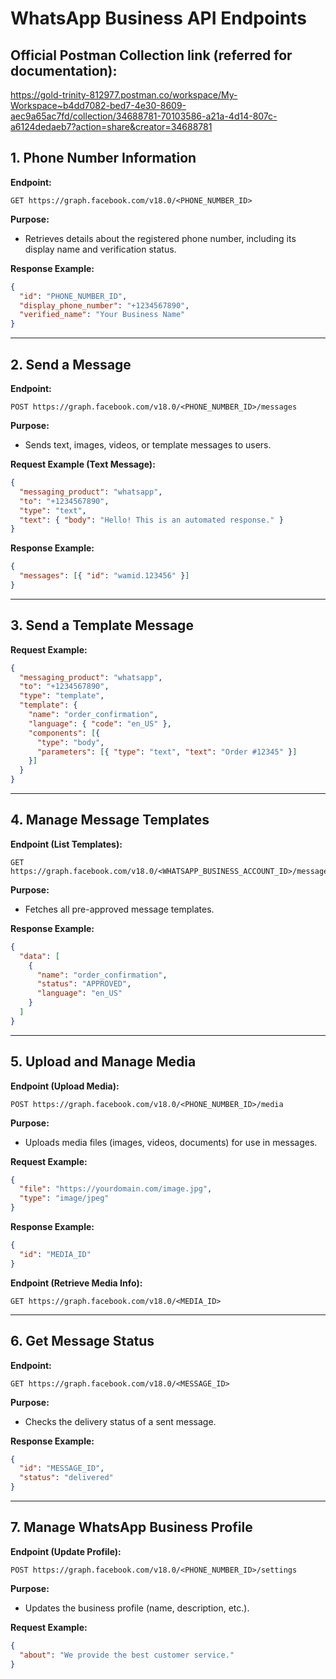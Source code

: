 # WhatsApp Business API Endpoints

## Official Postman Collection link (referred for documentation):
https://gold-trinity-812977.postman.co/workspace/My-Workspace~b4dd7082-bed7-4e30-8609-aec9a65ac7fd/collection/34688781-70103586-a21a-4d14-807c-a6124dedaeb7?action=share&creator=34688781

## 1. **Phone Number Information**
**Endpoint:**  
```
GET https://graph.facebook.com/v18.0/<PHONE_NUMBER_ID>
```
**Purpose:**  
- Retrieves details about the registered phone number, including its display name and verification status.  

**Response Example:**  
```json
{
  "id": "PHONE_NUMBER_ID",
  "display_phone_number": "+1234567890",
  "verified_name": "Your Business Name"
}
```

---

## 2. **Send a Message**
**Endpoint:**  
```
POST https://graph.facebook.com/v18.0/<PHONE_NUMBER_ID>/messages
```
**Purpose:**  
- Sends text, images, videos, or template messages to users.  

**Request Example (Text Message):**  
```json
{
  "messaging_product": "whatsapp",
  "to": "+1234567890",
  "type": "text",
  "text": { "body": "Hello! This is an automated response." }
}
```

**Response Example:**  
```json
{
  "messages": [{ "id": "wamid.123456" }]
}
```

---

## 3. **Send a Template Message**  
**Request Example:**  
```json
{
  "messaging_product": "whatsapp",
  "to": "+1234567890",
  "type": "template",
  "template": {
    "name": "order_confirmation",
    "language": { "code": "en_US" },
    "components": [{
      "type": "body",
      "parameters": [{ "type": "text", "text": "Order #12345" }]
    }]
  }
}
```

---

## 4. **Manage Message Templates**
**Endpoint (List Templates):**  
```
GET https://graph.facebook.com/v18.0/<WHATSAPP_BUSINESS_ACCOUNT_ID>/message_templates
```
**Purpose:**  
- Fetches all pre-approved message templates.  

**Response Example:**  
```json
{
  "data": [
    {
      "name": "order_confirmation",
      "status": "APPROVED",
      "language": "en_US"
    }
  ]
}
```

---

## 5. **Upload and Manage Media**
**Endpoint (Upload Media):**  
```
POST https://graph.facebook.com/v18.0/<PHONE_NUMBER_ID>/media
```
**Purpose:**  
- Uploads media files (images, videos, documents) for use in messages.  

**Request Example:**  
```json
{
  "file": "https://yourdomain.com/image.jpg",
  "type": "image/jpeg"
}
```

**Response Example:**  
```json
{
  "id": "MEDIA_ID"
}
```

**Endpoint (Retrieve Media Info):**  
```
GET https://graph.facebook.com/v18.0/<MEDIA_ID>
```

---

## 6. **Get Message Status**
**Endpoint:**  
```
GET https://graph.facebook.com/v18.0/<MESSAGE_ID>
```
**Purpose:**  
- Checks the delivery status of a sent message.  

**Response Example:**  
```json
{
  "id": "MESSAGE_ID",
  "status": "delivered"
}
```

---

## 7. **Manage WhatsApp Business Profile**
**Endpoint (Update Profile):**  
```
POST https://graph.facebook.com/v18.0/<PHONE_NUMBER_ID>/settings
```
**Purpose:**  
- Updates the business profile (name, description, etc.).  

**Request Example:**  
```json
{
  "about": "We provide the best customer service."
}
```

